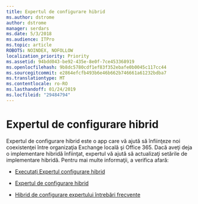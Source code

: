 ```yaml
---
title: Expertul de configurare hibrid
ms.author: dstrome
author: dstrome
manager: serdars
ms.date: 5/3/2018
ms.audience: ITPro
ms.topic: article
ROBOTS: NOINDEX, NOFOLLOW
localization_priority: Priority
ms.assetid: 94bdd043-be92-435e-8e0f-7ce453368919
ms.openlocfilehash: 9b8dc5780cdf1ef83f352ebafe0b0045c117cc44
ms.sourcegitcommit: e2864efcfb493b6e46b662b746661a61232bdba7
ms.translationtype: MT
ms.contentlocale: ro-RO
ms.lasthandoff: 01/24/2019
ms.locfileid: "29484794"
---
```

# <a name="hybrid-configuration-wizard"></a>Expertul de configurare hibrid

Expertul de configurare hibrid este o app care vă ajută să înfiinţeze noi coexistenţei între organizaţia Exchange locală şi Office 365. Dacă aveţi deja o implementare hibridă înfiinţat, expertul vă ajută să actualizaţi setările de implementare hibridă. Pentru mai multe informaţii, a verifica afară:
  
- [Executați Expertul configurare hibrid](https://technet.microsoft.com/en-us/library/mt595788%28v=exchg.150%29.aspx)
    
- [Expertul de configurare hibrid](https://technet.microsoft.com/en-us/library/hh529921%28v=exchg.150%29.aspx)
    
- [Hibrid de configurare expertului întrebări frecvente](https://technet.microsoft.com/en-us/library/mt488940%28v=exchg.150%29.aspx)
    

